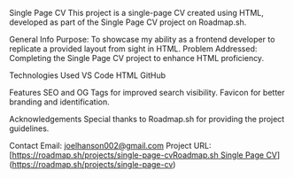 Single Page CV
This project is a single-page CV created using HTML, developed as part of the Single Page CV project on Roadmap.sh.

General Info
Purpose: To showcase my ability as a frontend developer to replicate a provided layout from sight in HTML.
Problem Addressed: Completing the Single Page CV project to enhance HTML proficiency.

Technologies Used
VS Code
HTML
GitHub

Features
SEO and OG Tags for improved search visibility.
Favicon for better branding and identification.

Acknowledgements
Special thanks to Roadmap.sh for providing the project guidelines.

Contact
Email: joelhanson002@gmail.com
Project URL: [[https://roadmap.sh/projects/single-page-cvRoadmap.sh Single Page CV](https://roadmap.sh/projects/single-page-cv)](https://roadmap.sh/projects/single-page-cv)
